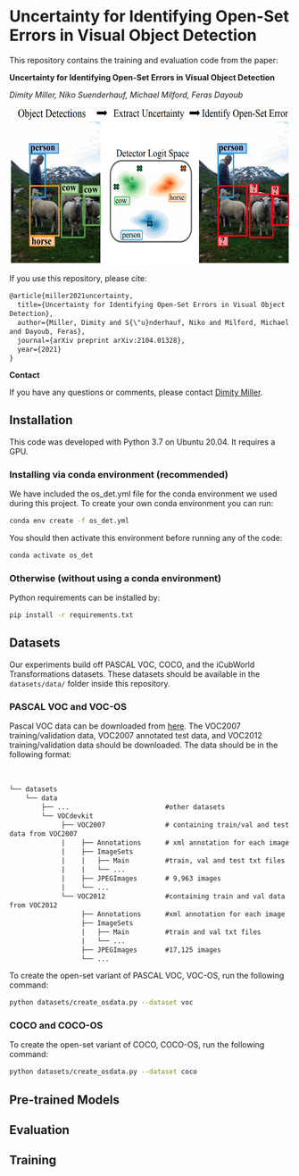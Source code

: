 # Uncertainty for Identifying Open-Set Errors in Visual Object Detection
This repository contains the training and evaluation code from the paper:

**Uncertainty for Identifying Open-Set Errors in Visual Object Detection**

*Dimity Miller, Niko Suenderhauf, Michael Milford, Feras Dayoub*

<!-- ![GMM-Det](images/GMMDet.png) -->
<p align="center">
  <img width="600" height="281" src=images/GMMDet.png>
</p>

If you use this repository, please cite:

```text
@article{miller2021uncertainty,
  title={Uncertainty for Identifying Open-Set Errors in Visual Object Detection},
  author={Miller, Dimity and S{\"u}nderhauf, Niko and Milford, Michael and Dayoub, Feras},
  journal={arXiv preprint arXiv:2104.01328},
  year={2021}
}
```

**Contact**

If you have any questions or comments, please contact [Dimity Miller](mailto:d24.miller@qut.edu.au).

## Installation

This code was developed with Python 3.7 on Ubuntu 20.04. It requires a GPU. 
 
### Installing via conda environment (recommended)
We have included the os_det.yml file for the conda environment we used during this project. To create your own conda environment you can run:

```bash
conda env create -f os_det.yml
```

You should then activate this environment before running any of the code:

```bash
conda activate os_det
```

### Otherwise (without using a conda environment)
Python requirements can be installed by:

```bash
pip install -r requirements.txt
```

## Datasets
Our experiments build off PASCAL VOC, COCO, and the iCubWorld Transformations datasets. These datasets should be available in the `datasets/data/` folder inside this repository. 

### PASCAL VOC and VOC-OS
Pascal VOC data can be downloaded from [here](http://host.robots.ox.ac.uk/pascal/VOC/). The VOC2007 training/validation data, VOC2007 annotated test data, and VOC2012 training/validation data should be downloaded. The data should be in the following format:
 
 <br>
 
    └── datasets
        └── data
            ├── ...                        #other datasets
            └── VOCdevkit
                 ├── VOC2007               # containing train/val and test data from VOC2007
                 |    ├── Annotations      # xml annotation for each image
                 |    ├── ImageSets
                 |    |   ├── Main         #train, val and test txt files
                 |    |   └── ... 
                 |    ├── JPEGImages       # 9,963 images
                 |    └── ...                 
                 └── VOC2012               #containing train and val data from VOC2012
                      ├── Annotations      #xml annotation for each image
                      ├── ImageSets
                      |   ├── Main         #train and val txt files
                      |   └── ... 
                      ├── JPEGImages       #17,125 images
                      └── ...     

To create the open-set variant of PASCAL VOC, VOC-OS, run the following command:
```bash
python datasets/create_osdata.py --dataset voc
```

### COCO and COCO-OS

To create the open-set variant of COCO, COCO-OS, run the following command:
```bash
python datasets/create_osdata.py --dataset coco
```

## Pre-trained Models

## Evaluation

## Training 
